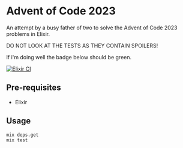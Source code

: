 # Advent of Code 2023

An attempt by a busy father of two to solve the Advent of Code 2023 problems in Elixir.

DO NOT LOOK AT THE TESTS AS THEY CONTAIN SPOILERS!

If i'm doing well the badge below should be green.

[![Elixir CI](https://github.com/bigtallbill/Advent-Of-Code-2023/actions/workflows/elixir.yml/badge.svg)](https://github.com/bigtallbill/Advent-Of-Code-2023/actions/workflows/elixir.yml)

## Pre-requisites

- Elixir

## Usage

```shell
mix deps.get
mix test
```
